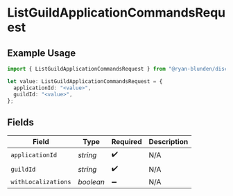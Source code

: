 # ListGuildApplicationCommandsRequest

## Example Usage

```typescript
import { ListGuildApplicationCommandsRequest } from "@ryan-blunden/discord/models/operations";

let value: ListGuildApplicationCommandsRequest = {
  applicationId: "<value>",
  guildId: "<value>",
};
```

## Fields

| Field               | Type                | Required            | Description         |
| ------------------- | ------------------- | ------------------- | ------------------- |
| `applicationId`     | *string*            | :heavy_check_mark:  | N/A                 |
| `guildId`           | *string*            | :heavy_check_mark:  | N/A                 |
| `withLocalizations` | *boolean*           | :heavy_minus_sign:  | N/A                 |